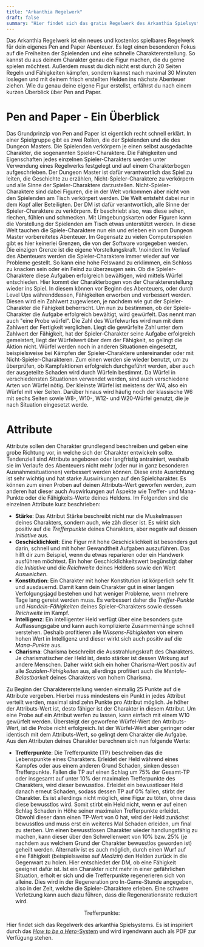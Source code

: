 ```yaml
---
title: "Arkanthia Regelwerk"
draft: false
summary: "Hier findet sich das gratis Regelwerk des Arkanthia Spielsystems."
---
```


Das Arkanthia Regelwerk ist ein neues und kostenlos spielbares Regelwerk für dein eigenes Pen and Paper Abenteuer. Es legt einen besonderen Fokus auf die Freiheiten der Spielenden und eine schnelle Charaktererstellung. So kannst du aus deinem Charakter genau die Figur machen, die du gerne spielen möchtest. Außerdem musst du dich nicht erst durch 20 Seiten Regeln und Fähigkeiten kämpfen, sondern kannst nach maximal 30 Minuten loslegen und mit deinem frisch erstellten Helden ins nächste Abenteuer ziehen. Wie du genau deine eigene Figur erstellst, erfährst du nach einem kurzen Überblick über Pen and Paper.

# Pen and Paper - Ein Überblick

Das Grundprinzip von Pen and Paper ist eigentlich recht schnell erklärt. In einer Spielgruppe gibt es zwei Rollen, die der Spielenden und die des Dungeon Masters. Die Spielenden verkörpern je einen selbst ausgedachte Charakter, die sogenannten Spieler-Charaktere. Die Fähigkeiten und Eigenschaften jedes einzelnen Spieler-Charakters werden unter Verwendung eines Regelwerks festgelegt und auf einem Charakterbogen aufgeschrieben. Der Dungeon Master ist dafür verantwortlich das Spiel zu leiten, die Geschichte zu erzählen, Nicht-Spieler-Charaktere zu verkörpern und alle Sinne der Spieler-Charaktere darzustellen. Nicht-Spieler-Charaktere sind dabei Figuren, die in der Welt vorkommen aber nicht von den Spielenden am Tisch verkörpert werden. Die Welt entsteht dabei nur in dem Kopf aller Beteiligten. Der DM ist dafür verantwortlich, alle Sinne der Spieler-Charaktere zu verkörpern. Er beschriebt also, was diese sehen, riechen, fühlen und schmecken. Mit Umgebungskarten oder Figuren kann die Vorstellung der Spielenden am Tisch etwas unterstützt werden. In diese Welt tauchen die Spiele-Charaktere nun ein und erleben ein vom Dungeon Master vorbereitetes Abenteuer. Im Gegensatz zu vielen Computerspielen gibt es hier keinerlei Grenzen, die von der Software vorgegeben werden. Die einzigen Grenze ist die eigene Vorstellungskraft.
	\noindent Im Verlauf des Abenteuers werden die Spieler-Charaktere immer wieder auf vor Probleme gestellt. So kann eine hohe Felswand zu erklimmen, ein Schloss zu knacken sein oder ein Feind zu überzeugen sein. Ob die Spieler-Charaktere diese Aufgaben erfolgreich bewältigen, wird mittels Würfel entschieden. Hier kommt der Charakterbogen von der Charaktererstellung wieder ins Spiel. In diesem können vor Beginn des Abenteuers, oder durch Level Ups währenddessen, Fähigkeiten erworben und verbessert werden. Diesen wird ein Zahlwert zugewiesen, je nachdem wie gut der Spieler-Charakter die Fähigkeit beherrscht. Um nun zu bestimmen, ob der Spiele-Charakter die Aufgabe erfolgreich bewältigt, wird gewürfelt. Das nennt man auch "eine Probe würfel". Die Zahl des Würfelwurfes wird nun mit dem Zahlwert der Fertigkeit verglichen. Liegt die gewürfelte Zahl unter dem Zahlwert der Fähigkeit, hat der Spieler-Charakter seine Aufgabe erfolgreich gemeistert, liegt der Würfelwert über dem der Fähigkeit, so gelingt die Aktion nicht. Würfel werden noch in anderen Situationen eingesetzt, beispielsweise bei Kämpfen der Spieler-Charaktere untereinander oder mit Nicht-Spieler-Charakteren. Zum einen werden sie wieder benutzt, um zu überprüfen, ob Kampfaktionen erfolgreich durchgeführt werden, aber auch der ausgeteilte Schaden wird durch Würfeln bestimmt. Da Würfel in verschiedensten Situationen verwendet werden, sind auch verschiedene Arten von Würfel nötig. Der kleinste Würfel ist meistens der W4, also ein Würfel mit vier Seiten. Darüber hinaus wird häufig noch der klassische W6 mit sechs Seiten sowie W8-, W10-, W12- und W20-Würfel genutzt, die je nach Situation eingesetzt werde.

# Attribute

Attribute sollen den Charakter grundlegend beschreiben und geben eine grobe Richtung vor, in welche sich der Charakter entwickeln sollte. Tendenziell sind Attribute angeboren oder langfristig antrainiert, weshalb sie im Verlaufe des Abenteuers nicht mehr (oder nur in ganz besonderen Ausnahmesituationen) verbessert werden können. Diese erste Ausrichtung ist sehr wichtig und hat starke Auswirkungen auf den Spielcharakter. Es können zum einen Proben auf deinen Attributs-Wert geworfen werden, zum anderen hat dieser auch Auswirkungen auf Aspekte wie Treffer- und Mana-Punkte oder die Fähigkeits-Werte deines Heldens. Im Folgenden sind die einzelnen Attribute kurz beschrieben:

* **Stärke**: Das Attribut Stärke beschreibt nicht nur die Muskelmassen deines Charakters, sondern auch, wie zäh dieser ist. Es wirkt sich positiv auf die *Trefferpunkte* deines Charakters, aber negativ auf dessen *Initiative* aus. 
* **Geschicklichkeit**: Eine Figur mit hohe Geschicklichkeit ist besonders gut darin, schnell und mit hoher Gewandtheit Aufgaben auszuführen. Das hilft dir zum Beispiel, wenn du etwas reparieren oder ein Handwerk ausführen möchtest. Ein hoher Geschicklichkeitswert begünstigt daher die *Initiative* und die *Reichweite* deines Heldens sowie den Wert *Ausweichen*.
* **Konstitution**: Ein Charakter mit hoher Konstitution ist körperlich sehr fit und ausdauernd. Damit kann dein Charakter gut in einer langen Verfolgungsjagd bestehen und hat weniger Probleme, wenn mehrere Tage lang gereist werden muss. Es verbessert daher die *Treffer-Punkte* und *Handeln-Fähigkeiten* deines Spieler-Charakters sowie dessen *Reichweite* im Kampf.	
* **Intelligenz**: Ein intelligenter Held verfügt über eine besonders gute Auffassungsgabe und kann auch komplizierte Zusammenhänge schnell verstehen. Deshalb profitieren alle *Wissens-Fähigkeiten* von einem hohen Wert in Intelligenz und dieser wirkt sich auch positiv auf die *Mana-Punkte* aus.
* **Charisma**: Charisma beschreibt die Ausstrahlungskraft des Charakters. Je charismatischer der Held ist, desto stärker ist dessen Wirkung auf andere Menschen. Daher wirkt sich ein hoher Charisma-Wert positiv auf alle *Sozialen-Fähigkeiten* aus, allerdings profitiert auch die *Mentale-Belastbarkeit* deines Charakters von hohem Charisma.

Zu Beginn der Charaktererstellung werden einmalig 25 Punkte auf die Attribute vergeben. Hierbei muss mindestens ein Punkt in jedes Attribut verteilt werden, maximal sind zehn Punkte pro Attribut möglich. Je höher der Attributs-Wert ist, desto fähiger ist der Charakter in diesem Attribut.
Um eine Probe auf ein Attribut werfen zu lassen, kann einfach mit einem W10 gewürfelt werden. Übersteigt der geworfene Würfel-Wert den Attributs-Wert, ist die Probe nicht erfolgreich. Ist der Würfel-Wert aber geringer oder identisch mit dem Attributs-Wert, so gelingt dem Charakter die Aufgabe.
Aus den Attributen deines Charakter berechnen sich nun folgende Werte:

* **Trefferpunkte**: Die Trefferpunkte (TP) beschreiben das die Lebenspunkte eines Charakters. Erleidet der Held während eines Kampfes oder aus einem anderen Grund Schaden, sinken dessen Trefferpunkte. Fallen die TP auf einen Schlag um 75% der Gesamt-TP oder insgesamt auf unter 10% der maximalen Trefferpunkte des Charakters, wird dieser bewusstlos. Erleidet ein bewusstloser Held danach erneut Schaden, sodass dessen TP auf 0% fallen, stirbt der Charakter. Es ist allerdings nicht möglich, eine Figur zu töten, ohne dass diese bewusstlos wird. Somit stirbt ein Held nicht, wenn er auf einen Schlag Schaden in Höhe seiner maximalen Trefferpunkte erleidet. Obwohl dieser dann einen TP-Wert von 0 hat, wird der Held zunächst bewusstlos und muss erst ein weiteres Mal Schaden erleiden, um final zu sterben.
Um einen bewusstlosen Charakter wieder handlungsfähig zu machen, kann dieser über den Schwellenwert von 10% bzw. 25% (je nachdem aus welchem Grund der Charakter bewusstlos geworden ist) geheilt werden. Alternativ ist es auch möglich, durch einen Wurf auf eine Fähigkeit (beispielsweise auf *Medizin*) den Helden zurück in die Gegenwart zu holen. Hier entschiedet der DM, ob eine Fähigkeit geeignet dafür ist.
Ist ein Charakter nicht mehr in einer gefährlichen Situation, erholt er sich und die Trefferpunkte regenerieren sich von alleine. Dies wird in der Regeneration pro In-Game-Stunde angegeben, also in der Zeit, welche die Spieler-Charaktere erleben. Eine schwere Verletzung kann auch dazu führen, dass die Regenerationsrate reduziert wird.

<center>Trefferpunkte:
</center>	
		
	
		

Hier findet sich das Regelwerk des arkanthia Spielsystems.
Es ist inspiriert durch das [*How to be a Hero*-System](https://main.howtobeahero.de/) und wird irgendwann auch als PDF zur Verfügung stehen.

<!--XXX: Link erzeugen und einfügen-->
<!--Es ist inspiriert durch das [*How to be a Hero*-System](https://main.howtobeahero.de/) und steht auch als [PDF](hier_richtiger_link) zur Verfügung.-->

